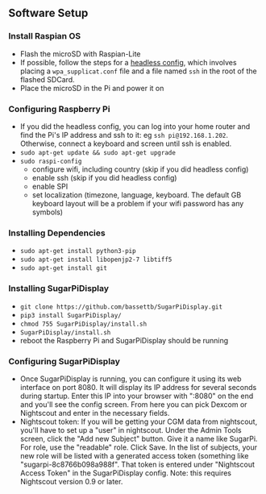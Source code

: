 
## Software Setup

### Install Raspian OS
- Flash the microSD with Raspian-Lite
- If possible, follow the steps for a [headless config](https://www.raspberrypi.org/documentation/configuration/wireless/headless.md), which involves placing a ``wpa_supplicat.conf`` file and a file named ``ssh`` in the root of the flashed SDCard.
- Place the microSD in the Pi and power it on

### Configuring Raspberry Pi
- If you did the headless config, you can log into your home router and find the Pi's IP address and ssh to it: eg ``ssh pi@192.168.1.202``.  Otherwise, connect a keyboard and screen until ssh is enabled.
- ``sudo apt-get update && sudo apt-get upgrade``
- ``sudo raspi-config``
  - configure wifi, including country (skip if you did headless config)
  - enable ssh (skip if you did headless config)
  - enable SPI
  - set localization (timezone, language, keyboard.  The default GB keyboard layout will be a problem if your wifi password has any symbols)

### Installing Dependencies
- ``sudo apt-get install python3-pip``
- ``sudo apt-get install libopenjp2-7 libtiff5``
- ``sudo apt-get install git``

### Installing SugarPiDisplay
- ``git clone https://github.com/bassettb/SugarPiDisplay.git``
- ``pip3 install SugarPiDisplay/``
- ``chmod 755 SugarPiDisplay/install.sh``
- ``SugarPiDisplay/install.sh``
- reboot the Raspberry Pi and SugarPiDisplay should be running

### Configuring SugarPiDisplay
- Once SugarPiDisplay is running, you can configure it using its web interface on port 8080.  It will display its IP address for several seconds during startup.  Enter this IP into your browser with ":8080" on the end and you'll see the config screen.  From here you can pick Dexcom or Nightscout and enter in the necessary fields.
- Nightscout token: If you will be getting your CGM data from nightscout, you'll have to set up a "user" in nightscout.  Under the Admin Tools screen, click the "Add new Subject" button.  Give it a name like SugarPi.  For role, use the "readable" role.  Click Save.  In the list of subjects, your new role will be listed with a generated access token (something like "sugarpi-8c8766b098a988f".  That token is entered under "Nightscout Access Token" in the SugarPiDisplay config.  Note: this requires Nightscout version 0.9 or later.
